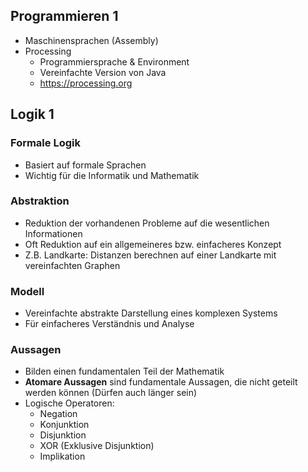 ## Programmieren 1

- Maschinensprachen (Assembly)
- Processing
	- Programmiersprache & Environment
	- Vereinfachte Version von Java
	- https://processing.org
## Logik 1

### Formale Logik

- Basiert auf formale Sprachen
- Wichtig für die Informatik und Mathematik
### Abstraktion

- Reduktion der vorhandenen Probleme auf die wesentlichen Informationen
- Oft Reduktion auf ein allgemeineres bzw. einfacheres Konzept
- Z.B. Landkarte: Distanzen berechnen auf einer Landkarte mit vereinfachten Graphen
### Modell

- Vereinfachte abstrakte Darstellung eines komplexen Systems 
- Für einfacheres Verständnis und Analyse
### Aussagen

- Bilden einen fundamentalen Teil der Mathematik
- **Atomare Aussagen** sind fundamentale Aussagen, die nicht geteilt werden können (Dürfen auch länger sein)
- Logische Operatoren:
	- Negation
	- Konjunktion
	- Disjunktion
	- XOR (Exklusive Disjunktion)
	- Implikation
